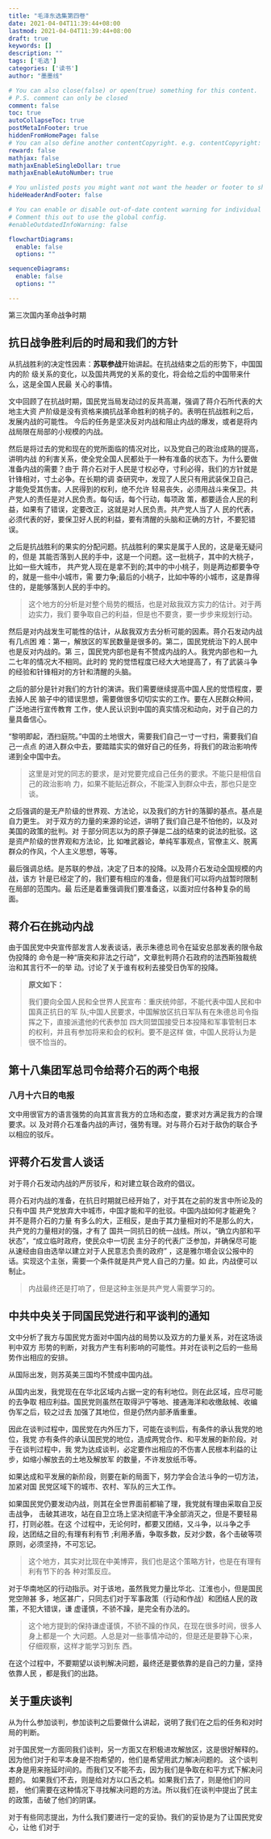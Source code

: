```yaml
---
title: "毛泽东选集第四卷"
date: 2021-04-04T11:39:44+08:00
lastmod: 2021-04-04T11:39:44+08:00
draft: true
keywords: []
description: ""
tags: ['毛选']
categories: ['读书']
author: "墨墨线"

# You can also close(false) or open(true) something for this content.
# P.S. comment can only be closed
comment: false
toc: true
autoCollapseToc: true
postMetaInFooter: true
hiddenFromHomePage: false
# You can also define another contentCopyright. e.g. contentCopyright: "This is another copyright."
reward: false
mathjax: false
mathjaxEnableSingleDollar: true
mathjaxEnableAutoNumber: true

# You unlisted posts you might want not want the header or footer to show
hideHeaderAndFooter: false

# You can enable or disable out-of-date content warning for individual post.
# Comment this out to use the global config.
#enableOutdatedInfoWarning: false

flowchartDiagrams:
  enable: false
  options: ""

sequenceDiagrams: 
  enable: false
  options: ""

---
```

第三次国内革命战争时期
<!--more-->

## 抗日战争胜利后的时局和我们的方针
从抗战胜利的决定性因素：**苏联参战**开始讲起。在抗战结束之后的形势下，中国国内的阶
级关系的变化，以及国共两党的关系的变化，将会给之后的中国带来什么，这是全国人民最
关心的事情。

文中回顾了在抗战时期，国民党当局发动过的反共高潮，强调了蒋介石所代表的大地主大资
产阶级是没有资格来摘抗战革命胜利的桃子的。表明在抗战胜利之后，发展内战的可能性。
今后的任务是坚决反对内战和阻止内战的爆发，或者是将内战局限在局部的小规模的内战。

然后是将过去的党和现在的党所面临的情况对比，以及党自己的政治成熟的提高，讲明内战
的利害关系，使全党全国人民都处于一种有准备的状态下。为什么要做准备内战的需要？由于
蒋介石对于人民是寸权必夺，寸利必得，我们的方针就是针锋相对，寸土必争。在长期的调
查研究中，发现了人民只有用武装保卫自己，才能免受其伤害。人民得到的权利，绝不允许
轻易丧失，必须用战斗来保卫。共产党人的责任是对人民负责。每句话，每个行动，每项政
策，都要适合人民的利益，如果有了错误，定要改正，这就是对人民负责。共产党人当了人
民的代表，必须代表的好，要保卫好人民的利益，要有清醒的头脑和正确的方针，不要犯错
误。

之后是抗战胜利的果实的分配问题。抗战胜利的果实是属于人民的，这是毫无疑问的，但是
其能否落到人民的手中，这是一个问题。这一批桃子，其中的大桃子，比如一些大城市，
共产党人现在是拿不到的;其中的中小桃子，则是两边都要争夺的，就是一些中小城市，需
要力争;最后的小桃子，比如中等的小城市，这是靠得住的，是能够落到人民的手中的。
>这个地方的分析是对整个局势的概括，也是对敌我双方实力的估计。对于两边实力，我们
>要争取自己的利益，但是也不要贪，要一步步来规划行动。

然后是对内战发生可能性的估计，从敌我双方去分析可能的因素。蒋介石发动内战有几点困
难：第一，解放区的军民数量是很多的。第二，国民党统治下的人民中也是反对内战的。第
三，国民党内部也是有不赞成内战的人。我党内部也和一九二七年的情况大不相同。此时的
党的觉悟程度已经大大地提高了，有了武装斗争的经验和针锋相对的方针和清醒的头脑。

之后的部分是针对我们的方针的演讲。我们需要继续提高中国人民的觉悟程度，要去掉人民
脑子中的错误思想，需要做很多切切实实的工作。要在人民群众种间，广泛地进行宣传教育
工作，使人民认识到中国的真实情况和动向，对于自己的力量具备信心。

“黎明即起，洒扫庭院。”中国的土地很大，需要我们自己一寸一寸扫，需要我们自己一点点
的进入群众中去，要踏踏实实的做好自己的任务，将我们的政治影响传递到全中国中去。
>这里是对党的同志的要求，是对党要完成自己任务的要求。不能只是相信自己的政治影响
>力，如果不能贴近群众，不能深入到群众中去，那也只是空谈。

之后强调的是无产阶级的世界观、方法论，以及我们的方针的落脚的基点。基点是自力更生。
对于双方的力量的来源的论述，讲明了我们自己是不怕他的，以及对美国的政策的批判。对
于部分同志以为的原子弹是二战的结束的说法的批驳。这是资产阶级的世界观和方法论，比
如唯武器论，单纯军事观点，官僚主义、脱离群众的作风，个人主义思想，等等。

最后强调总结。是苏联的参战，决定了日本的投降。以及蒋介石发动全国规模的内战，该方
针是已经定了的，我们要有相应的准备，但是我们可以将内战暂时限制在局部的范围内。最
后还是着重强调我们要准备这，以面对应付各种复杂的局面。

## 蒋介石在挑动内战
由于国民党中央宣传部发言人发表谈话，表示朱德总司令在延安总部发表的限令敌伪投降的
命令是一种“唐突和非法之行动”，文章批判蒋介石政府的法西斯独裁统治和其言行不一的举
动。讨论了关于谁有权利去接受日伪军的投降。

>**原文如下：**
>
>我们要向全国人民和全世界人民宣布：重庆统帅部，不能代表中国人民和中国真正抗日的军
>队;中国人民要求，中国解放区抗日军队有在朱德总司令指挥之下，直接派遣他的代表参加
>四大同盟国接受日本投降和军事管制日本的权利，并且有参加将来和会的权利。要不是这样
>做，中国人民将认为是很不恰当的。

## 第十八集团军总司令给蒋介石的两个电报

### 八月十六日的电报
文中用很官方的语言强势的向其宣言我方的立场和态度，要求对方满足我方的合理要求。以
及对蒋介石准备内战的声讨，强势有理。对与蒋介石对于敌伪的联合予以相应的驳斥。

## 评蒋介石发言人谈话
对于蒋介石发动内战的严厉驳斥，和对建立联合政府的倡议。

蒋介石对内战的准备，在抗日时期就已经开始了，对于其在之前的发言中所论及的只有中国
共产党放弃大中城市，中国才能和平的批驳。中国内战如何才能避免？并不是蒋介石的力量
有多么的大，正相反，是由于其力量相对的不是那么的大，共产党的力量相对的强，才有了
国共一同抗日的统一战线。所以，“确立内部和平状态”，“成立临时政府，使民众中一切民
主分子的代表广泛参加，并确保尽可能从速经由自由选举以建立对于人民意志负责的政府”
，这是雅尔塔会议公报中的话。实现这个主张，需要一个条件就是共产党人自己的力量。如
此，内战便可以制止。
>内战最终还是打响了，但是这种主张是共产党人需要学习的。

## 中共中央关于同国民党进行和平谈判的通知
文中分析了我方与国民党方面对中国内战的局势以及双方的力量关系，对在这场谈判中双方
形势的判断，对我方产生有利影响的可能性。并对在谈判之后的一些局势作出相应的安排。

从国际出发，则苏英美三国均不赞成中国内战。

从国内出发，我党现在在华北区域内占据一定的有利地位。则在此区域，应尽可能的去争取
相应利益。国民党则虽然在取得沪宁等地、接通海洋和收缴敌械、收编伪军之后，较之过去
加强了其地位，但是仍然内部矛盾重重。

因此在谈判过程中，国民党在内外压力下，可能在谈判后，有条件的承认我党的地位，我党
亦有条件的承认国民党的地位，造成两党合作、和平发展的新阶段。对于在谈判过程中，我
党为达成谈判，必定要作出相应的不伤害人民根本利益的让步，如缩小解放去的土地及解放军
的数量，不许发放纸币等。

如果达成和平发展的新阶段，则要在新的局面下，努力学会合法斗争的一切方法，加紧对国
民党区域下的城市、农村、军队的三大工作。

如果国民党仍要发动内战，则其在全世界面前都输了理，我党就有理由采取自卫反击战争，
击破其进攻，站在自卫立场上坚决彻底干净全部消灭之，但是不要轻易打，打则必胜。在这
个过程中，无论何时，都要又团结，又斗争，以斗争之手段，达团结之目的;有理有利有节
;利用矛盾，争取多数，反对少数，各个击破等项原则，必须坚持，不可忘记。
>这个地方，其实对比现在中美博弈，我们也是这个策略方针，也是在有理有利有节下的各
>种对策反应。

对于华南地区的行动指示。对于该地，虽然我党力量比华北、江淮也小，但是国民党空隙甚
多，地区甚广，只同志们对于军事政策（行动和作战）和团结人民的政策，不犯大错误，谦
虚谨慎，不骄不躁，是完全有办法的。
>这个地方提到的保持谦虚谨慎，不骄不躁的作风，在现在很多时间，很多人身上都是一个
>大问题。人总是对一些事情冲动的，但是还是要静下心来，仔细观察，这样才能学习到东
>西。

在这个过程中，不要期望以谈判解决问题，最终还是要依靠的是自己的力量，坚持依靠人民
，都是我们的出路。

## 关于重庆谈判
从为什么参加谈判，参加谈判之后要做什么讲起，说明了我们在之后的任务和对时局的判断。

对于国民党一方面同我们谈判，另一方面又在积极进攻解放区，这是很好解释的。
因为他们对于和平本身是不抱希望的，他们是希望用武力解决问题的。
这个谈判本身是用来拖延时间的。而我们又不能不去，因为我们是争取在和平方式下解决问题的。
如果我们不去，则是给对方以口舌之机。如果我们去了，则是他们的问题，
他们需要在这种情况下寻找解决问题的方法。所以我们在谈判中提出了民主的政策，击破了他们的阴谋。

对于有些同志提出，为什么我们要进行一定的妥协。我们的妥协是为了让国民党安心，让他
们对于
